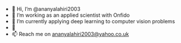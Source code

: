 - 👋 Hi, I’m @ananyalahiri2003
- 👀 I’m working as an applied scientist with Onfido
- 🌱 I’m currently applying deep learning to computer vision problems 
- 💞️ 
- 📫 Reach me on ananyalahiri2003@yahoo.co.uk

<!---
ananyalahiri2003/ananyalahiri2003 is a ✨ special ✨ repository because its `README.md` (this file) appears on your GitHub profile.
You can click the Preview link to take a look at your changes.
--->
